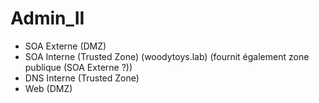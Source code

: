 # Admin_II

* SOA Externe (DMZ)
* SOA Interne (Trusted Zone) (woodytoys.lab) (fournit également zone publique (SOA Externe ?))
* DNS Interne (Trusted Zone)
* Web (DMZ)
